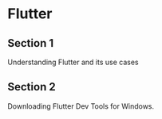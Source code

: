 # Flutter

## Section 1

Understanding Flutter and its use cases

## Section 2

Downloading Flutter Dev Tools for Windows.
